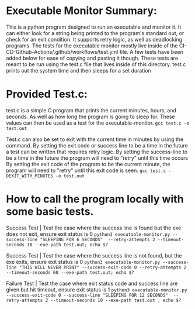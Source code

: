 # Executable Monitor Summary:
This is a python program designed to run an executable and monitor it.
It can either look for a string being printed to the program's standard out, or check for an exit condition.
It supports retry logic, as well as deadlocking programs.
The tests for the executable monitor mostly live inside of the CI-CD-Github-Actions/.github/workflows/test.yml file.
A few tests have been added below for ease of copying and pasting it though.
These tests are meant to be run using the test.c file that lives inside of this directory.
test.c prints out the system time and then sleeps for a set duration
# Provided Test.c:
 test.c is a simple C program that prints the current minutes, hours, and seconds.
 As well as how long the program is going to sleep for.
 These values can then be used as a test for the executable-monitor.
```gcc test.c -o test.out```

Test.c can also be set to exit with the current time in minutes by using the command.
By setting the exit code or success line to be a time in the future a test can be written that requires retry logic.
By setting the success-line to be a time in the future the program will need to "retry" until this time occurs
By setting the exit code of the program to be the current minute, the program will need to "retry" until this exit code is seen.
```gcc test.c -DEXIT_WITH_MINUTES -o test.out```


# How to call the program locally with some basic tests.
 Success Test | Test the case where the success line is found but the exe does not exit, ensure exit status is 0
```python3 executable-monitor.py --success-line "SLEEPING FOR 6 SECONDS"  --retry-attempts 2 --timeout-seconds 10 --exe-path test.out; echo $?```

Success Test | Test the case where the success line is not found, but the exe exits, ensure exit status is 0
```python3 executable-monitor.py --success-line "THIS WILL NEVER PRINT" --success-exit-code 0 --retry-attempts 2 --timeout-seconds 60 --exe-path test.out; echo $?```

Failure Test | Test the case where exit status code and success line are given but hit timeout, ensure exit status is 1
```python3 executable-monitor.py --success-exit-code 0 --success-line "SLEEPING FOR 12 SECONDS"  --retry-attempts 2 --timeout-seconds 10 --exe-path test.out ; echo $?```
